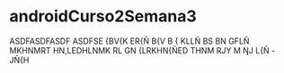 # androidCurso2Semana3
ASDFASDFASDF
ASDFSE
{BV{K ER{Ñ
B{V B
{ KLLÑ
BS
BN GFLÑ MKHNMRT HN,LEDHLNMK RL GN {LRKHN{ÑED  THNM RJY M ŊJ L{Ñ
-JÑ{H
